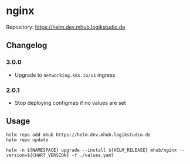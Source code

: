 # nginx

Repository: <https://helm.dev.mhub.logikstudio.de>

## Changelog

### 3.0.0

- Upgrade to `networking.k8s.io/v1` ingress

### 2.0.1

- Stop deploying configmap if no values are set

## Usage

```shell
helm repo add mhub https://helm.dev.mhub.logikstudio.de
helm repo update

helm -n ${NAMESPACE} upgrade --install ${HELM_RELEASE} mhub/nginx --version=${CHART_VERSION} -f ./values.yaml
```
